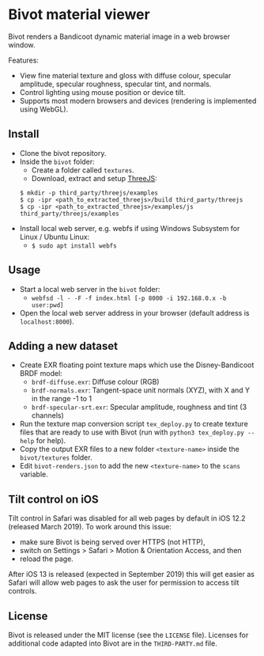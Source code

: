 # Bivot material viewer

Bivot renders a Bandicoot dynamic material image in a web browser window.

Features:
* View fine material texture and gloss with diffuse colour, specular amplitude, specular roughness, specular tint, and normals.
* Control lighting using mouse position or device tilt.
* Supports most modern browsers and devices (rendering is implemented using WebGL).

## Install

* Clone the bivot repository.
* Inside the `bivot` folder:
  * Create a folder called `textures`.
  * Download, extract and setup [ThreeJS](http://threejs.org):
  ```
  $ mkdir -p third_party/threejs/examples
  $ cp -ipr <path_to_extracted_threejs>/build third_party/threejs
  $ cp -ipr <path_to_extracted_threejs>/examples/js third_party/threejs/examples
  ```
* Install local web server, e.g. webfs if using Windows Subsystem for Linux / Ubuntu Linux:
  * `$ sudo apt install webfs`

## Usage

* Start a local web server in the `bivot` folder:
  * `webfsd -l - -F -f index.html [-p 8000 -i 192.168.0.x -b user:pwd]`
* Open the local web server address in your browser (default address is `localhost:8000`).

## Adding a new dataset

* Create EXR floating point texture maps which use the Disney-Bandicoot BRDF
  model:
  * `brdf-diffuse.exr`: Diffuse colour (RGB)
  * `brdf-normals.exr`: Tangent-space unit normals (XYZ), with X and Y in the range -1 to 1
  * `brdf-specular-srt.exr`: Specular amplitude, roughness and tint (3 channels)
* Run the texture map conversion script `tex_deploy.py` to create texture files that are ready to use with
  Bivot (run with `python3 tex_deploy.py --help` for help).
* Copy the output EXR files to a new folder `<texture-name>` inside the `bivot/textures` folder.
* Edit `bivot-renders.json` to add the new `<texture-name>` to the `scans` variable.

## Tilt control on iOS

Tilt control in Safari was disabled for all web pages by default in iOS 12.2 (released March 2019). To work
around this issue:
* make sure Bivot is being served over HTTPS (not HTTP),
* switch on Settings > Safari > Motion & Orientation Access, and then
* reload the page.

After iOS 13 is released (expected in September 2019) this will get easier as Safari will allow web pages to
ask the user for permission to access tilt controls.

## License

Bivot is released under the MIT license (see the `LICENSE` file). Licenses for additional code adapted into
Bivot are in the `THIRD-PARTY.md` file.